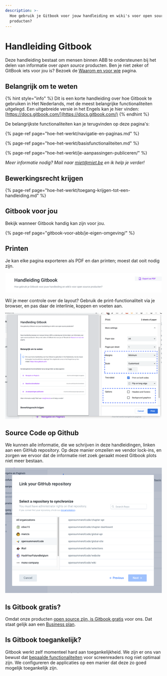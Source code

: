 ```yaml
---
description: >-
  Hoe gebruik je Gitbook voor jouw handleiding en wiki's voor open source
  producten?
---
```


# Handleiding Gitbook

Deze handleiding bestaat om mensen binnen ABB te ondersteunen bij het delen van informatie over _open source_ producten. Ben je niet zeker of GitBook iets voor jou is? Bezoek de [Waarom en voor wie](gitbook-voor-abb/waarom-en-voor-wie/) pagina.

## Belangrijk om te weten​

{% hint style="info" %}
Dit is een korte handleiding over hoe Gitbook te gebruiken in Het Nederlands, met de meest belangrijke functionaliteiten uitgelegd. Een uitgebreide versie in het Engels kan je hier vinden: [https://docs.gitbook.com/](https://docs.gitbook.com/)
{% endhint %}

De belangrijkste functionaliteiten kan je terugvinden op deze pagina's:

{% page-ref page="hoe-het-werkt/navigatie-en-paginas.md" %}

{% page-ref page="hoe-het-werkt/basisfunctionaliteiten.md" %}

{% page-ref page="hoe-het-werkt/je-aanpassingen-publiceren/" %}

_Meer informatie nodig? Mail naar_ [_miet@miet.be_](mailto:miet@miet.be) _en ik help je verder!_

## Bewerkingsrecht krijgen

{% page-ref page="hoe-het-werkt/toegang-krijgen-tot-een-handleiding.md" %}

## Gitbook voor jou

Bekijk wanneer Gitbook handig kan zijn voor jou.

{% page-ref page="gitbook-voor-abb/je-eigen-omgeving/" %}

## Printen

Je kan elke pagina exporteren als PDF en dan printen; moest dat ooit nodig zijn.

![Maak bovenaan rechts een PDF van deze gitbook om te printen.](.gitbook/assets/screenshot-2021-06-16-at-16.15.30.png)

 Wil je meer controle over de layout? Gebruik de print-functionaliteit via je browser, en pas daar de interlinie, koppen en voeten aan. 

![Printen in chrome met aangepaste layout.](.gitbook/assets/screenshot-2021-06-16-at-16.17.02.png)

## Source Code op Github

We kunnen alle informatie, die we schrijven in deze handleidingen, linken aan een GitHub repository. Op deze manier omzeilen we vendor lock-ins, en zorgen we ervoor dat de informatie niet zoek geraakt moest Gitbook plots niet meer bestaan.

![](.gitbook/assets/screenshot-2021-03-05-at-15.12.32.png)

## Is Gitbook gratis?

Omdat onze producten [open source zijn, is Gitbook gratis](https://docs.gitbook.com/pricing/plans) voor ons. Dat staat gelijk aan een [Business plan](https://docs.gitbook.com/pricing/plans#business-plan).

## Is Gitbook toegankelijk?

Gitbook werkt zelf momenteel hard aan toegankelijkheid. We zijn er ons van bewust dat [bepaalde functionaliteiten](https://www.w3.org/TR/WCAG21/) voor screenreaders nog niet optimaal zijn. We configureren de applicaties op een manier dat deze zo goed mogelijk toegankelijk zijn.

